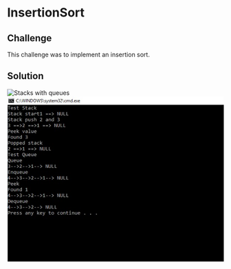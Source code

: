 # InsertionSort

## Challenge

This challenge was to implement an insertion sort. 


## Solution
![Stacks with queues](../../Assets/StackAndQ.jpg)
![Stack and queue program screenshot](../../Assets/StackAndQScreen.jpg)

